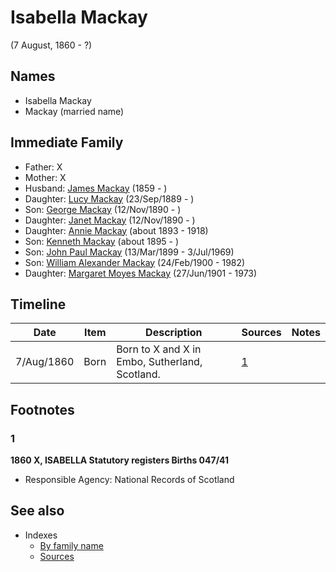 ﻿---
layout: person
subject_key: i32797554
permalink: /people/i32797554
---

# Isabella Mackay
(7 August, 1860 - ?)

## Names

* Isabella Mackay
* Mackay (married name)

## Immediate Family

* Father: X
* Mother: X
* Husband: [James Mackay](./@i60572122@-james-mackay-b1859-d.md) (1859 - )
* Daughter: [Lucy Mackay](./@i16587624@-lucy-mackay-b1889-9-23-d.md) (23/Sep/1889 - )
* Son: [George Mackay](./@i72941728@-george-mackay-b1890-11-12-d.md) (12/Nov/1890 - )
* Daughter: [Janet Mackay](./@i22499038@-janet-mackay-b1890-11-12-d.md) (12/Nov/1890 - )
* Daughter: [Annie Mackay](./@i51252926@-annie-mackay-b1893-d1918.md) (about 1893 - 1918)
* Son: [Kenneth Mackay](./@i48909111@-kenneth-mackay-b1895-d.md) (about 1895 - )
* Son: [John Paul Mackay](./@i57646474@-john-paul-mackay-b1899-3-13-d1969-7-3.md) (13/Mar/1899 - 3/Jul/1969)
* Son: [William Alexander Mackay](./@i9383584@-william-alexander-mackay-b1900-2-24-d1982.md) (24/Feb/1900 - 1982)
* Daughter: [Margaret Moyes Mackay](./@i178005@-margaret-moyes-mackay-b1901-6-27-d1973.md) (27/Jun/1901 - 1973)

## Timeline

Date | Item | Description | Sources | Notes
---|---|---|---|---
7/Aug/1860 | Born | Born to X and X in Embo, Sutherland, Scotland. | [1](#1) | 

## Footnotes

### 1

**1860 X, ISABELLA Statutory registers Births 047/41**

* Responsible Agency: National Records of Scotland


## See also

- Indexes
  - [By family name](../index-by-family-name.md)
  - [Sources](../index-of-sources-by-title.md)
